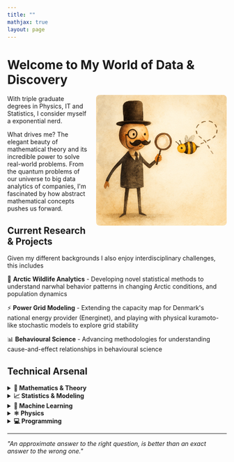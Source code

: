 ```yaml
---
title: ""
mathjax: true
layout: page
---
```


# Welcome to My World of Data & Discovery

<img align="right" src="/assets/expl2.png" width="300" style="margin-left: 20px; border-radius: 8px;">

With triple graduate degrees in Physics, IT and Statistics, I consider myself a exponential nerd.

What drives me? The elegant beauty of mathematical theory and its incredible power to solve real-world problems. From the quantum problems of our universe to big data analytics of companies, I'm fascinated by how abstract mathematical concepts pushes us forward.

## Current Research & Projects

Given my different backgrounds I also enjoy interdisciplinary challenges, this includes

🔬 **Arctic Wildlife Analytics** - Developing novel statistical methods to understand narwhal behavior patterns in changing Arctic conditions, and population dynamics

⚡ **Power Grid Modeling** - Extending the capacity map for Denmark's national energy provider (Energinet), and playing with physical kuramoto-like stochastic models to explore grid stability

📊 **Behavioural Science** - Advancing methodologies for understanding cause-and-effect relationships in behavioural science

## Technical Arsenal

<details>
<summary><strong>🧮 Mathematics & Theory</strong></summary>
<br>
Advanced Linear Algebra • Multivariate Analysis • Measure Theory • Metric Spaces • Vector Spaces
</details>

<details>
<summary><strong>📈 Statistics & Modeling</strong></summary>
<br>
Bayesian Statistics • Generalized Linear Models • Mixed Effects Models • Experimental Design • Causal Inference
</details>

<details>
<summary><strong>🤖 Machine Learning</strong></summary>
<br>
Classification & Regression Algorithms • Statistical Learning Theory • Generalization Bounds • Feature Engineering
</details>

<details>
<summary><strong>⚛️ Physics</strong></summary>
<br>
Quantum Mechanics • General Relativity • Electrodynamics • Complex Systems • Network Theory
</details>

<details>
<summary><strong>💻 Programming</strong></summary>
<br>
Python • R • SQL • MATLAB • Stan (Bayesian modeling) • VBA
</details>

---

*"An approximate answer to the right question, is better than an exact answer to the wrong one."*
